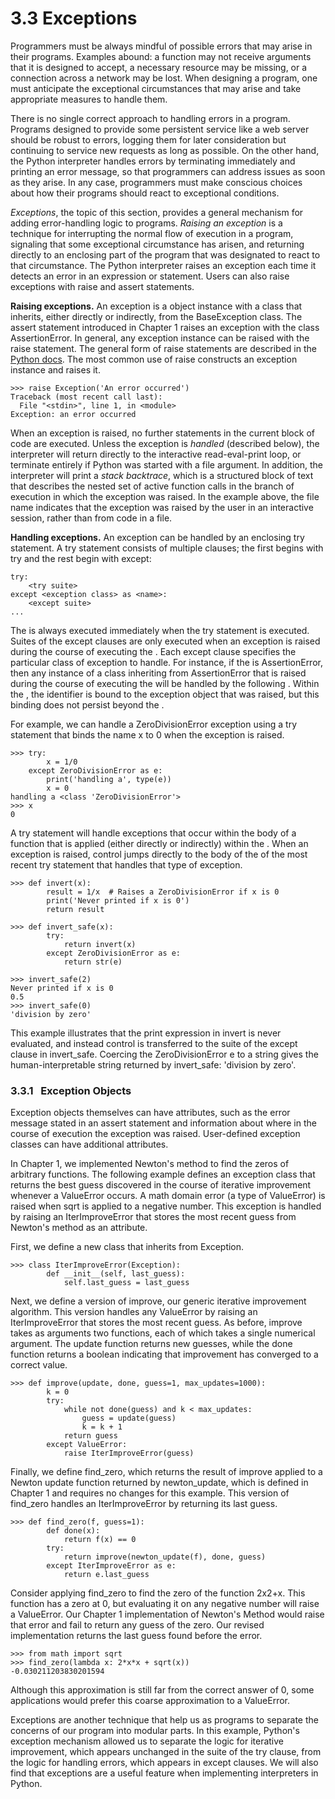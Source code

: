 # 3.3 Exceptions

Programmers must be always mindful of possible errors that may arise in their programs. Examples abound: a function may not receive arguments that it is designed to accept, a necessary resource may be missing, or a connection across a network may be lost. When designing a program, one must anticipate the exceptional circumstances that may arise and take appropriate measures to handle them.

There is no single correct approach to handling errors in a program. Programs designed to provide some persistent service like a web server should be robust to errors, logging them for later consideration but continuing to service new requests as long as possible. On the other hand, the Python interpreter handles errors by terminating immediately and printing an error message, so that programmers can address issues as soon as they arise. In any case, programmers must make conscious choices about how their programs should react to exceptional conditions.

_Exceptions_, the topic of this section, provides a general mechanism for adding error-handling logic to programs. _Raising an exception_ is a technique for interrupting the normal flow of execution in a program, signaling that some exceptional circumstance has arisen, and returning directly to an enclosing part of the program that was designated to react to that circumstance. The Python interpreter raises an exception each time it detects an error in an expression or statement. Users can also raise exceptions with raise and assert statements.

**Raising exceptions.** An exception is a object instance with a class that inherits, either directly or indirectly, from the BaseException class. The assert statement introduced in Chapter 1 raises an exception with the class AssertionError. In general, any exception instance can be raised with the raise statement. The general form of raise statements are described in the [Python docs](http://docs.python.org/py3k/reference/simple_stmts.html#raise). The most common use of raise constructs an exception instance and raises it.

```
>>> raise Exception('An error occurred')
Traceback (most recent call last):
  File "<stdin>", line 1, in <module>
Exception: an error occurred

```

When an exception is raised, no further statements in the current block of code are executed. Unless the exception is _handled_ (described below), the interpreter will return directly to the interactive read-eval-print loop, or terminate entirely if Python was started with a file argument. In addition, the interpreter will print a _stack backtrace_, which is a structured block of text that describes the nested set of active function calls in the branch of execution in which the exception was raised. In the example above, the file name <stdin> indicates that the exception was raised by the user in an interactive session, rather than from code in a file.

**Handling exceptions.** An exception can be handled by an enclosing try statement. A try statement consists of multiple clauses; the first begins with try and the rest begin with except:

```
try:
    <try suite>
except <exception class> as <name>:
    <except suite>
...

```

The <try suite> is always executed immediately when the try statement is executed. Suites of the except clauses are only executed when an exception is raised during the course of executing the <try suite>. Each except clause specifies the particular class of exception to handle. For instance, if the <exception class> is AssertionError, then any instance of a class inheriting from AssertionError that is raised during the course of executing the <try suite> will be handled by the following <except suite>. Within the <except suite>, the identifier <name> is bound to the exception object that was raised, but this binding does not persist beyond the <except suite>.

For example, we can handle a ZeroDivisionError exception using a try statement that binds the name x to 0 when the exception is raised.

```
>>> try:
        x = 1/0
    except ZeroDivisionError as e:
        print('handling a', type(e))
        x = 0
handling a <class 'ZeroDivisionError'>
>>> x
0

```

A try statement will handle exceptions that occur within the body of a function that is applied (either directly or indirectly) within the <try suite>. When an exception is raised, control jumps directly to the body of the <except suite> of the most recent try statement that handles that type of exception.

```
>>> def invert(x):
        result = 1/x  # Raises a ZeroDivisionError if x is 0
        print('Never printed if x is 0')
        return result

```

```
>>> def invert_safe(x):
        try:
            return invert(x)
        except ZeroDivisionError as e:
            return str(e)

```

```
>>> invert_safe(2)
Never printed if x is 0
0.5
>>> invert_safe(0)
'division by zero'

```

This example illustrates that the print expression in invert is never evaluated, and instead control is transferred to the suite of the except clause in invert\_safe. Coercing the ZeroDivisionError e to a string gives the human-interpretable string returned by invert\_safe: 'division by zero'.

### 3.3.1   Exception Objects

Exception objects themselves can have attributes, such as the error message stated in an assert statement and information about where in the course of execution the exception was raised. User-defined exception classes can have additional attributes.

In Chapter 1, we implemented Newton's method to find the zeros of arbitrary functions. The following example defines an exception class that returns the best guess discovered in the course of iterative improvement whenever a ValueError occurs. A math domain error (a type of ValueError) is raised when sqrt is applied to a negative number. This exception is handled by raising an IterImproveError that stores the most recent guess from Newton's method as an attribute.

First, we define a new class that inherits from Exception.

```
>>> class IterImproveError(Exception):
        def __init__(self, last_guess):
            self.last_guess = last_guess

```

Next, we define a version of improve, our generic iterative improvement algorithm. This version handles any ValueError by raising an IterImproveError that stores the most recent guess. As before, improve takes as arguments two functions, each of which takes a single numerical argument. The update function returns new guesses, while the done function returns a boolean indicating that improvement has converged to a correct value.

```
>>> def improve(update, done, guess=1, max_updates=1000):
        k = 0
        try:
            while not done(guess) and k < max_updates:
                guess = update(guess)
                k = k + 1
            return guess
        except ValueError:
            raise IterImproveError(guess)

```

Finally, we define find\_zero, which returns the result of improve applied to a Newton update function returned by newton\_update, which is defined in Chapter 1 and requires no changes for this example. This version of find\_zero handles an IterImproveError by returning its last guess.

```
>>> def find_zero(f, guess=1):
        def done(x):
            return f(x) == 0
        try:
            return improve(newton_update(f), done, guess)
        except IterImproveError as e:
            return e.last_guess

```

Consider applying find\_zero to find the zero of the function 2x2+x. This function has a zero at 0, but evaluating it on any negative number will raise a ValueError. Our Chapter 1 implementation of Newton's Method would raise that error and fail to return any guess of the zero. Our revised implementation returns the last guess found before the error.

```
>>> from math import sqrt
>>> find_zero(lambda x: 2*x*x + sqrt(x))
-0.030211203830201594

```

Although this approximation is still far from the correct answer of 0, some applications would prefer this coarse approximation to a ValueError.

Exceptions are another technique that help us as programs to separate the concerns of our program into modular parts. In this example, Python's exception mechanism allowed us to separate the logic for iterative improvement, which appears unchanged in the suite of the try clause, from the logic for handling errors, which appears in except clauses. We will also find that exceptions are a useful feature when implementing interpreters in Python.